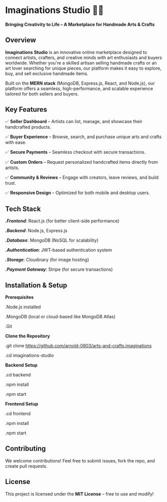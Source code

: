 # Imaginations Studio 🎨✨
#### Bringing Creativity to Life – A Marketplace for Handmade Arts & Crafts

## Overview
****Imaginations Studio**** is an innovative online marketplace designed to connect artists, crafters, and creative minds with art enthusiasts and buyers worldwide. Whether you're a skilled artisan selling handmade crafts or an art lover searching for unique pieces, our platform makes it easy to explore, buy, and sell exclusive handmade items.

Built on the ****MERN stack**** (MongoDB, Express.js, React, and Node.js), our platform offers a seamless, high-performance, and scalable experience tailored for both sellers and buyers.

## Key Features
✅ **Seller Dashboard** – Artists can list, manage, and showcase their handcrafted products.

✅ **Buyer Experience** – Browse, search, and purchase unique arts and crafts with ease.

✅ **Secure Payments** – Seamless checkout with secure transactions.

✅ **Custom Orders** – Request personalized handcrafted items directly from artists.

✅ **Community & Reviews** – Engage with creators, leave reviews, and build trust.

✅ **Responsive Design** – Optimized for both mobile and desktop users.

## Tech Stack
***.Frontend***: React.js (for better client-side performance)

***.Backend***: Node.js, Express.js

***.Database***: MongoDB (NoSQL for scalability)

***.Authentication***: JWT-based authentication system

***.Storage***: Cloudinary (for image hosting)

***.Payment Gateway***: Stripe (for secure transactions)

## Installation & Setup
**Prerequisites**

.Node.js installed

.MongoDB (local or cloud-based like MongoDB Atlas)

.Git

**Clone the Repository**

.git clone https://github.com/arnold-0803/arts-and-crafts.imaginations

.cd imaginations-studio

**Backend Setup**

.cd backend

.npm install

.npm start

**Frontend Setup**

.cd frontend

.npm install

.npm start
## Contributing
We welcome contributions! Feel free to submit issues, fork the repo, and create pull requests.

## License
This project is licensed under the **MIT License** – free to use and modify!
